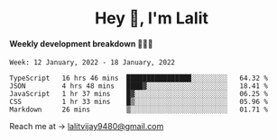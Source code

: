<h1 align="center">Hey 👋, I'm Lalit</h1>

#### Weekly development breakdown 👨🏻‍💻
<!--START_SECTION:waka-->
```text
Week: 12 January, 2022 - 18 January, 2022

TypeScript   16 hrs 46 mins  ████████████████░░░░░░░░░   64.32 % 
JSON         4 hrs 48 mins   ████▓░░░░░░░░░░░░░░░░░░░░   18.41 % 
JavaScript   1 hr 37 mins    █▓░░░░░░░░░░░░░░░░░░░░░░░   06.25 % 
CSS          1 hr 33 mins    █▒░░░░░░░░░░░░░░░░░░░░░░░   05.96 % 
Markdown     26 mins         ▒░░░░░░░░░░░░░░░░░░░░░░░░   01.71 % 
```
<!--END_SECTION:waka-->

Reach me at → lalitvijay9480@gmail.com
